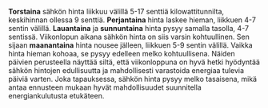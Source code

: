**Torstaina** sähkön hinta liikkuu välillä 5-17 senttiä kilowattitunnilta, keskihinnan ollessa 9 senttiä. **Perjantaina** hinta laskee hieman, liikkuen 4-7 sentin välillä. **Lauantaina** ja **sunnuntaina** hinta pysyy samalla tasolla, 4-7 sentissä. Viikonlopun aikana sähkön hinta on siis varsin kohtuullinen. Sen sijaan **maanantaina** hinta nousee jälleen, liikkuen 5-9 sentin välillä. Vaikka hinta hieman kohoaa, se pysyy edelleen melko kohtuullisena. Näiden päivien perusteella näyttää siltä, että viikonloppuna on hyvä hetki hyödyntää sähkön hintojen edullisuutta ja mahdollisesti varastoida energiaa tulevia päiviä varten. Joka tapauksessa, sähkön hinta pysyy melko tasaisena, mikä antaa ennusteen mukaan hyvät mahdollisuudet suunnitella energiankulutusta etukäteen.